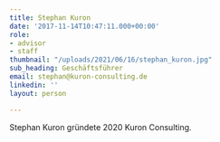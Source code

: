 ```yaml
---
title: Stephan Kuron
date: '2017-11-14T10:47:11.000+00:00'
role:
- advisor
- staff
thumbnail: "/uploads/2021/06/16/stephan_kuron.jpg"
sub_heading: Geschäftsführer
email: stephan@kuron-consulting.de
linkedin: ''
layout: person

---
```

Stephan Kuron gründete 2020 Kuron Consulting.
